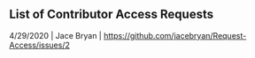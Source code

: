 ## List of Contributor Access Requests
4/29/2020 | Jace Bryan | https://github.com/jacebryan/Request-Access/issues/2
